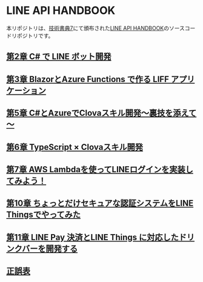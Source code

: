 # LINE API HANDBOOK

本リポジトリは、[技術書典7](https://techbookfest.org/event/tbf07)にて頒布された[LINE API HANDBOOK](https://techbookfest.org/event/tbf07/circle/5677593911099392)のソースコードリポジトリです。  

## [第2章 C# で LINE ボット開発](./chapter02/README.md)

## [第3章 BlazorとAzure Functions で作る LIFF アプリケーション](./chapter03/README.md)

## [第5章 C#とAzureでClovaスキル開発～裏技を添えて～](./chapter05/README.md)

## [第6章 TypeScript × Clovaスキル開発](./chapter06/README.md)

## [第7章 AWS Lambdaを使ってLINEログインを実装してみよう！](./chapter07/README.md)

## [第10章 ちょっとだけセキュアな認証システムをLINE Thingsでやってみた](./chapter10/README.md)

## [第11章 LINE Pay 決済とLINE Things に対応したドリンクバーを開発する](./chapter11/README.md)

## [正誤表](./errata/README.md)
